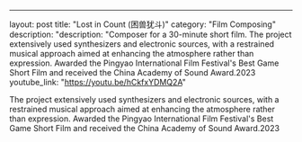 ---
layout: post
title: "Lost in Count (困兽犹斗)"
category: "Film Composing"
description: "description: "Composer for a 30-minute short film. The project extensively used synthesizers and electronic sources, with a restrained musical approach aimed at enhancing the atmosphere rather than expression. Awarded the Pingyao International Film Festival's Best Game Short Film and received the China Academy of Sound Award.2023
youtube_link: "https://youtu.be/hCkfxYDMQ2A"

The project extensively used synthesizers and electronic sources, with a restrained musical approach aimed at enhancing the atmosphere rather than expression. Awarded the Pingyao International Film Festival's Best Game Short Film and received the China Academy of Sound Award.2023
